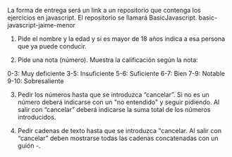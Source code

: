 La forma de entrega será un link a un repositorio que contenga los ejercicios en javascript. El repositorio se llamará BasicJavascript.
basic-javascript-jaime-menor

1. Pide el nombre y la edad y si es mayor de 18 años indica a esa persona que ya puede conducir.

2. Pide una nota (número). Muestra la calificación según la nota:

0-3: Muy deficiente
3-5: Insuficiente
5-6: Suficiente
6-7: Bien
7-9: Notable
9-10: Sobresaliente

3. Pedir los números hasta que se introduzca “cancelar”. Si no es un número deberá indicarse con un "no entendido" y seguir pidiendo. Al salir con “cancelar” deberá indicarse la suma total de los números introducidos.

4. Pedir cadenas de texto hasta que se introduzca "cancelar. Al salir con “cancelar” deben mostrarse todas las cadenas concatenadas con un guión -.
